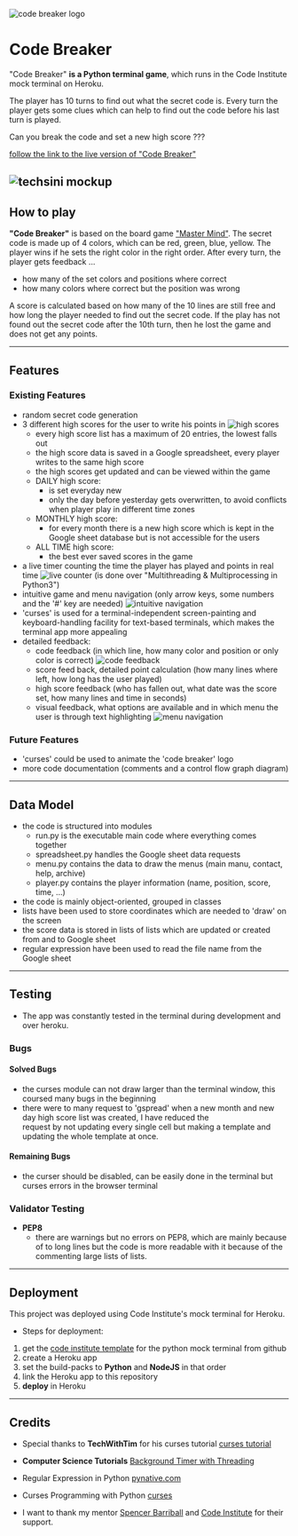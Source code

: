 ![code breaker logo](assets/images/code_breaker_logo.jpg)
# Code Breaker  
"Code Breaker" **is a Python terminal game**, which runs in the Code Institute mock terminal on Heroku.  

The player has 10 turns to find out what the secret code is.  Every turn the player gets some clues which can help to find out the code before his last turn is played.  

Can you break the code and set a new high score ???


[follow the link to the live version of "Code Breaker"](https://curses-code-breaker.herokuapp.com/)  

![techsini mockup](assets/images/techsini_mockup.jpg)
---
## How to play
**"Code Breaker"** is based on the board game ["Master Mind"](https://en.wikipedia.org/wiki/Mastermind_(board_game)). The secret code is made up of 4 colors, which can be red, green, blue, yellow. The player wins if he sets the right color in the right order. After every turn, the player gets feedback ...  
- how many of the set colors and positions where correct  
- how many colors where correct but the position was wrong  

A score is calculated based on how many of the 10 lines are still free and how long the player needed to find out the secret code. If the play has not found out the secret code after the 10th turn, then he lost the game and does not get any points.

---
## Features
### Existing Features  
- random secret code generation
- 3 different high scores for the user to write his points in
  ![high scores](assets/images/high_score.gif)
  - every high score list has a maximum of 20 entries, the lowest falls out
  - the high score data is saved in a Google spreadsheet, every player writes to the same high score
  - the high scores get updated and can be viewed within the game
  - DAILY high score:
    - is set everyday new
    - only the day before yesterday gets overwritten, to avoid conflicts when player play in different time zones
  - MONTHLY high score:
    - for every month there is a new high score which is kept in the Google sheet database but is not accessible for the users
  - ALL TIME high score:
    - the best ever saved scores in the game
- a live timer counting the time the player has played and points in real time
  ![live counter](assets/images/timer_point.gif)
  (is done over "Multithreading & Multiprocessing in Python3")
- intuitive game and menu navigation (only arrow keys, some numbers and the '#' key are needed)
  ![intuitive navigation](assets/images/visiual_feedback.gif)
- 'curses' is used for a terminal-independent screen-painting and keyboard-handling facility for text-based terminals, which makes the terminal app more appealing
- detailed feedback:
  - code feedback (in which line, how many color and position or only color is correct)
  ![code feedback](assets/images/code_feedback_1.gif)
  - score feed back, detailed point calculation (how many lines where left, how long has the user played)
  - high score feedback (who has fallen out, what date was the score set, how many lines and time in seconds)
  - visual feedback, what options are available and in which menu the user is through text highlighting
  ![menu navigation](assets/images/menu_navigation.gif)
### Future Features  
- 'curses' could be used to animate the 'code breaker' logo
- more code documentation (comments and a control flow graph diagram)
---
## Data Model
- the code is structured into modules
  - run.py is the executable main code where everything comes together
  - spreadsheet.py handles the Google sheet data requests
  - menu.py contains the data to draw the menus (main manu, contact, help, archive)
  - player.py contains the player information (name, position, score, time, ...)
- the code is mainly object-oriented, grouped in classes
- lists have been used to store coordinates which are needed to 'draw' on the screen
- the score data is stored in lists of lists which are updated or created from and to Google sheet
- regular expression have been used to read the file name from the Google sheet
---
## Testing
- The app was constantly tested in the terminal during development and over heroku. 

### Bugs

#### Solved Bugs
- the curses module can not draw larger than the terminal window, this coursed many bugs in the beginning
- there were to many request to 'gspread' when a new month and new day high score list was created, I have reduced the  
  request by not updating every single cell but making a template and updating the whole template at once. 
#### Remaining Bugs
- the curser should be disabled, can be easily done in the terminal but curses errors in the browser terminal  
### Validator Testing
- **PEP8**
  - there are warnings but no errors on PEP8, which are mainly because of to long lines but the code is more readable
  with it because of the commenting large lists of lists.

---
## Deployment
This project was deployed using Code Institute's mock terminal for Heroku.  
- Steps for deployment:  
1. get the [code institute template](https://github.com/Code-Institute-Org/python-essentials-template) for the python mock terminal from github  
2. create a Heroku app  
3. set the build-packs to **Python** and **NodeJS** in that order  
4. link the Heroku app to this repository  
5. **deploy** in Heroku  

---
## Credits
- Special thanks to **TechWithTim** for his curses tutorial [curses tutorial](https://www.youtube.com/watch?v=Db4oc8qc9RU)
- **Computer Science Tutorials** [Background Timer with Threading](https://www.youtube.com/watch?v=Mp6YMt8MSAU&list=PLp7Da7zIod3RhV6WC_svR8tem_EtwDkJ6&index=5&t=239s)
- Regular Expression in Python [pynative.com](https://pynative.com/python/regex/)
- Curses Programming with Python [curses](https://docs.python.org/3/howto/curses.html)

- I want to thank my mentor [Spencer Barriball](https://5pence.net/javascript-promise-overview/) and [Code Institute](https://codeinstitute.net/full-stack-software-development-diploma/?utm_term=code%20institute&utm_campaign=CI+-+UK+-+Search+-+Brand&utm_source=adwords&utm_medium=ppc&hsa_acc=8983321581&hsa_cam=1578649861&hsa_grp=62188641240&hsa_ad=581813982401&hsa_src=g&hsa_tgt=kwd-319867646331&hsa_kw=code%20institute&hsa_mt=e&hsa_net=adwords&hsa_ver=3&gclid=Cj0KCQiAu62QBhC7ARIsALXijXQA-rNraXsPBnS6GC-yI6XnWYXo_VHZatzUHI-W0HrTKtnt-WxebWMaAld0EALw_wcB) for their support.